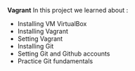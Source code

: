 **Vagrant**
In this project we learned about :
* Installing VM VirtualBox
* Installing Vagrant
* Setting Vagrant
* Installing Git
* Setting Git and Github accounts
* Practice Git fundamentals